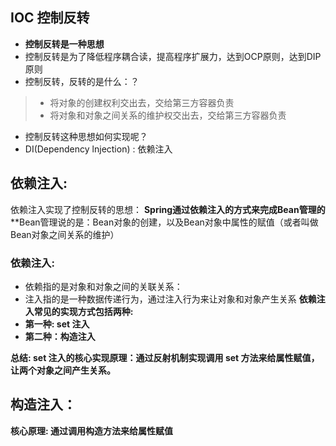 ## IOC 控制反转
* **控制反转是一种思想**
* 控制反转是为了降低程序耦合读，提高程序扩展力，达到OCP原则，达到DIP原则
* 控制反转，反转的是什么：？
>  * 将对象的创建权利交出去，交给第三方容器负责
>  * 将对象和对象之间关系的维护权交出去，交给第三方容器负责
* 控制反转这种思想如何实现呢？
* DI(Dependency lnjection) : 依赖注入


## 依赖注入:
依赖注入实现了控制反转的思想：
**Spring通过依赖注入的方式来完成Bean管理的** 
**Bean管理说的是：Bean对象的创建，以及Bean对象中属性的赋值（或者叫做Bean对象之间关系的维护）

### 依赖注入:
* 依赖指的是对象和对象之间的关联关系：
* 注入指的是一种数据传递行为，通过注入行为来让对象和对象产生关系
**依赖注入常见的实现方式包括两种:** 
* **第一种: set 注入**
* **第二种：构造注入** 

**总结: set 注入的核心实现原理：通过反射机制实现调用 set 方法来给属性赋值，让两个对象之间产生关系。** 

## 构造注入：
**核心原理: 通过调用构造方法来给属性赋值** 

